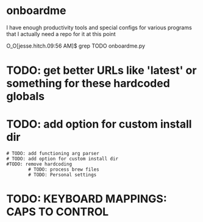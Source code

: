 # onboardme
I have enough productivity tools and special configs for various programs that I actually need a repo for it at this point

O_O[jesse.hitch.09:56 AM]$ grep TODO onboardme.py
# TODO: get better URLs like 'latest' or something for these hardcoded globals
# TODO: add option for custom install dir
    # TODO: add functioning arg parser
    # TODO: add option for custom install dir
    #TODO: remove hardcoding
            # TODO: process brew files
            # TODO: Personal settings

# TODO: KEYBOARD MAPPINGS: CAPS TO CONTROL
